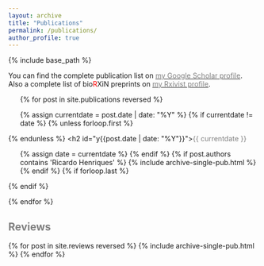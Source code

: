 ```yaml
---
layout: archive
title: "Publications"
permalink: /publications/
author_profile: true
---
```

{% include base_path %}

You can find the complete publication list on <a href="https://scholar.google.co.uk/citations?user=-peQ4ZsAAAAJ&hl=en">
<span style="color:gray">my Google Scholar profile</span></a>. Also a complete list of bio<font color="red">R</font>&Chi;i&Nu; preprints on <a href="https://rxivist.org/authors/204048">
<span style="color:gray">my Rxivist profile</span></a>.


<ul>
{% for post in site.publications reversed %}

  {% assign currentdate = post.date | date: "%Y" %}
  {% if currentdate != date %}
    {% unless forloop.first %}</ul>{% endunless %}
    <h2 id="y{{post.date | date: "%Y"}}"><span style="color:gray">{{ currentdate }}</span></h2>
    <ul>
    {% assign date = currentdate %}
  {% endif %}
  {% if post.authors contains 'Ricardo Henriques' %}
    {% include archive-single-pub.html %}
  {% endif %}
  {% if forloop.last %}</ul>{% endif %}

{% endfor %}

<h2><span style="color:gray"> Reviews </span></h2>
{% for post in site.reviews reversed %}
  {% include archive-single-pub.html %}
{% endfor %}

<!-- <h2><span style="color:gray"> Bookchapters </span></h2>
{% for post in site.bookchapters reversed %}
  {% include archive-single-pub.html %}
{% endfor %} -->
